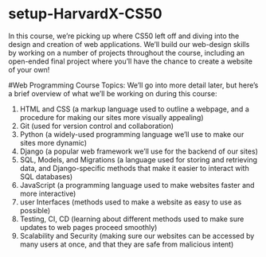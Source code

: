 # setup-HarvardX-CS50
In this course, we’re picking up where CS50 left off and diving into the design and creation of web applications. We’ll build our web-design skills by working on a number of projects throughout the course, including an open-ended final project where you’ll have the chance to create a website of your own!

#Web Programming
Course Topics: We’ll go into more detail later, but here’s a brief overview of what we’ll be working on during this course:

1. HTML and CSS (a markup language used to outline a webpage, and a procedure for making our sites more visually appealing)
2. Git (used for version control and collaboration)
3. Python (a widely-used programming language we’ll use to make our sites more dynamic)
4. Django (a popular web framework we’ll use for the backend of our sites)
5. SQL, Models, and Migrations (a language used for storing and retrieving data, and Django-specific methods that make it easier to interact with SQL databases)
6. JavaScript (a programming language used to make websites faster and more interactive)
7. user Interfaces (methods used to make a website as easy to use as possible)
8. Testing, CI, CD (learning about different methods used to make sure updates to web pages proceed smoothly)
9. Scalability and Security (making sure our websites can be accessed by many users at once, and that they are safe from malicious intent)
